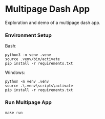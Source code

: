 # Multipage Dash App

Exploration and demo of a multipage dash app.

### Environment Setup

Bash:
```
python3 -m venv .venv
source .venv/bin/activate
pip install -r requirements.txt
```

Windows:
```
python -m venv .venv
source .\.venv\scripts\activate
pip install -r requirements.txt
```

### Run Multipage App

```
make run
```

